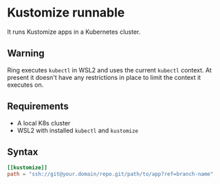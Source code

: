 # Kustomize runnable

It runs Kustomize apps in a Kubernetes cluster.

## Warning

Ring executes `kubectl` in WSL2 and uses the current `kubectl` context. At present it doesn't have any restrictions in place to limit the context it executes on.

## Requirements

* A local K8s cluster
* WSL2 with installed `kubectl` and `kustomize` 

## Syntax

```toml
[[kustomize]]
path = "ssh://git@your.domain/repo.git/path/to/app?ref=branch-name"
```
